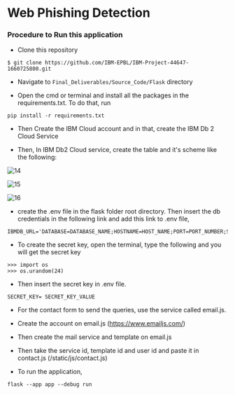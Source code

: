 # Web Phishing Detection

### Procedure to Run this application

- Clone this repository
```
$ git clone https://github.com/IBM-EPBL/IBM-Project-44647-1660725800.git
```

- Navigate to `Final_Deliverables/Source_Code/Flask` directory

- Open the cmd or terminal and install all the packages in the requirements.txt. To do that, run
```
pip install -r requirements.txt
```

- Then Create the IBM Cloud account and in that, create the IBM Db 2 Cloud Service

- Then, In IBM Db2 Cloud service, create the table and it's scheme like the following:

![14](https://user-images.githubusercontent.com/113231326/202849986-4a42c4f7-a378-4126-9562-101d8bb63974.jpg)

![15](https://user-images.githubusercontent.com/113231326/202849988-d0508afd-85ae-4a0a-a75a-09f5b766a2b5.jpg)

![16](https://user-images.githubusercontent.com/113231326/202849989-a25d06ac-baee-442e-a5ed-52fb599db8bf.jpg)


- create the .env file in the flask folder root directory. Then insert the db credentials in the following link and add this link to .env file,
```
IBMDB_URL='DATABASE=DATABASE_NAME;HOSTNAME=HOST_NAME;PORT=PORT_NUMBER;SECURITY=SSL;SSLServerCertificate=DigiCertGlobalRootCA.crt;UID=USER_ID;PWD=PASSWORD'
```

- To create the secret key, open the terminal, type the following and you will get the secret key
```
>>> import os
>>> os.urandom(24)
```

- Then insert the secret key in .env file.
```
SECRET_KEY= SECRET_KEY_VALUE
```

- For the contact form to send the queries, use the service called email.js.

- Create the account on email.js (https://www.emailjs.com/)

- Then create the mail service and template on email.js

- Then take the service id, template id and user id and paste it in contact.js (/static/js/contact.js)

- To run the application,
 ```
flask --app app --debug run
```
